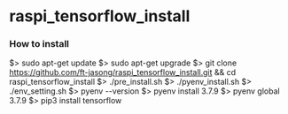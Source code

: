 # raspi_tensorflow_install
### How to install
  $> sudo apt-get update
  $> sudo apt-get upgrade
  $> git clone https://github.com/ft-jasong/raspi_tensorflow_install.git && cd raspi_tensorflow_install
  $> ./pre_install.sh
  $> ./pyenv_install.sh
  $> ./env_setting.sh
  $> pyenv --version
  $> pyenv install 3.7.9
  $> pyenv global 3.7.9
  $> pip3 install tensorflow
